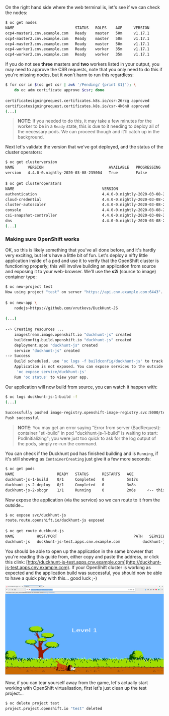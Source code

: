 On the right hand side where the web terminal is, let's see if we can check the nodes:

~~~bash
$ oc get nodes
NAME                           STATUS   ROLES    AGE     VERSION
ocp4-master1.cnv.example.com   Ready    master   50m     v1.17.1
ocp4-master2.cnv.example.com   Ready    master   50m     v1.17.1
ocp4-master3.cnv.example.com   Ready    master   50m     v1.17.1
ocp4-worker1.cnv.example.com   Ready    worker   35m     v1.17.1
ocp4-worker2.cnv.example.com   Ready    worker   35m     v1.17.1
~~~

If you do not see **three** masters and **two** workers listed in your output, you may need to approve the CSR requests, note that you only need to do this if you're missing nodes, but it won't harm to run this regardless:

~~~bash
$ for csr in $(oc get csr | awk '/Pending/ {print $1}'); \
	do oc adm certificate approve $csr; done

certificatesigningrequest.certificates.k8s.io/csr-26rcg approved
certificatesigningrequest.certificates.k8s.io/csr-4k6n8 approved
(...)
~~~

> **NOTE**: If you needed to do this, it may take a few minutes for the worker to be in a `Ready` state, this is due to it needing to deploy all of the necessary pods. We can proceed though and it'll catch up in the background.



Next let's validate the version that we've got deployed, and the status of the cluster operators:



~~~bash
$ oc get clusterversion
NAME      VERSION                             AVAILABLE   PROGRESSING   SINCE   STATUS
version   4.4.0-0.nightly-2020-03-08-235004   True        False         28m     Cluster version is 4.4.0-0.nightly-2020-03-08-235004

$ oc get clusteroperators
NAME                                       VERSION                             AVAILABLE   PROGRESSING   DEGRADED   SINCE
authentication                             4.4.0-0.nightly-2020-03-08-235004   True        False         False      33m
cloud-credential                           4.4.0-0.nightly-2020-03-08-235004   True        False         False      54m
cluster-autoscaler                         4.4.0-0.nightly-2020-03-08-235004   True        False         False      42m
console                                    4.4.0-0.nightly-2020-03-08-235004   True        False         False      32m
csi-snapshot-controller                    4.4.0-0.nightly-2020-03-08-235004   True        False         False      39m
dns                                        4.4.0-0.nightly-2020-03-08-235004   True        False         False      51m
(...)
~~~



### Making sure OpenShift works

OK, so this is likely something that you've all done before, and it's hardly very exciting, but let's have a little bit of fun. Let's deploy a nifty little application inside of a pod and use it to verify that the OpenShift cluster is functioning properly; this will involve building an application from source and exposing it to your web-browser. We'll use the **s2i** (source to image) container type:

~~~bash
$ oc new-project test
Now using project "test" on server "https://api.cnv.example.com:6443".

$ oc new-app \
	nodejs~https://github.com/vrutkovs/DuckHunt-JS

(...)

--> Creating resources ...
    imagestream.image.openshift.io "duckhunt-js" created
    buildconfig.build.openshift.io "duckhunt-js" created
    deployment.apps "duckhunt-js" created
    service "duckhunt-js" created
--> Success
    Build scheduled, use 'oc logs -f buildconfig/duckhunt-js' to track its progress.
    Application is not exposed. You can expose services to the outside world by executing one or more of the commands below:
     'oc expose service/duckhunt-js'
    Run 'oc status' to view your app.
~~~



Our application will now build from source, you can watch it happen with:

~~~bash
$ oc logs duckhunt-js-1-build -f
(...)

Successfully pushed image-registry.openshift-image-registry.svc:5000/test/duckhunt-js:latest@sha256:4d0186040826a4be9d678459c5d6831e107a60c403d65a0da77fb076ff89084c
Push successful
~~~

> **NOTE**: You may get an error saying "Error from server (BadRequest): container "sti-build" in pod "duckhunt-js-1-build" is waiting to start: PodInitializing"; you were just too quick to ask for the log output of the pods, simply re-run the command.



You can check if the Duckhunt pod has finished building and is `Running`, if it's still showing as `ContainerCreating` just give it a few more seconds:

~~~bash
$ oc get pods
NAME                   READY   STATUS      RESTARTS   AGE
duckhunt-js-1-build    0/1     Completed   0          5m17s
duckhunt-js-2-deploy   0/1     Completed   0          3m8s
duckhunt-js-2-sbcgr    1/1     Running     0          2m6s     <-- this is the one!
~~~

Now expose the application (via the service) so we can route to it from the outside...


~~~bash
$ oc expose svc/duckhunt-js
route.route.openshift.io/duckhunt-js exposed

$ oc get route duckhunt-js
NAME          HOST/PORT                                  PATH   SERVICES      PORT       TERMINATION   WILDCARD
duckhunt-js   duckhunt-js-test.apps.cnv.example.com          duckhunt-js   8080-tcp                 None
~~~

You should be able to open up the application in the same browser that you're reading this guide from, either copy and paste the address, or click this clink: [http://duckhunt-js-test.apps.cnv.example.com](http://duckhunt-js-test.apps.cnv.example.com). If your OpenShift cluster is working as expected and the application build was successful, you should now be able to have a quick play with this... good luck ;-)

<img src="img/duckhunt.png"/>

Now, if you can tear yourself away from the game, let's actually start working with OpenShift virtualisation, first let's just clean up the test project...

~~~bash
$ oc delete project test
project.project.openshift.io "test" deleted
~~~
